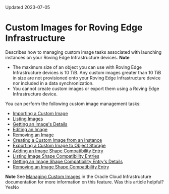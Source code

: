 Updated 2023-07-05
# Custom Images for Roving Edge Infrastructure
Describes how to managing custom image tasks associated with launching instances on your Roving Edge Infrastructure devices.
**Note**
  * The maximum size of an object you can use with Roving Edge Infrastructure devices is 10 TiB. Any custom images greater than 10 TiB in size are not provisioned onto your Roving Edge Infrastructure device nor included in a data synchronization.
  * You cannot create custom images or export them using a Roving Edge Infrastructure device.


You can perform the following custom image management tasks:
  * [Importing a Custom Image](https://docs.oracle.com/en-us/iaas/Content/Rover/Compute/Image/import_from-object_image.htm#top "Describes how to import a custom image from an object storage bucket for use in launching an instance on your Roving Edge Infrastructure device.")
  * [Listing Images](https://docs.oracle.com/en-us/iaas/Content/Rover/Compute/Image/list_image.htm#top "Describes how to list the custom images for use in launching an instance on your Roving Edge Infrastructure device.")
  * [Getting an Image's Details](https://docs.oracle.com/en-us/iaas/Content/Rover/Compute/Image/get_image.htm#top "Describes how to get the details of a custom image for use in launching an instance on your Roving Edge Infrastructure device.")
  * [Editing an Image](https://docs.oracle.com/en-us/iaas/Content/Rover/Compute/Image/update_image.htm#top "Describes how to edit a custom image for use in launching an instance on your Roving Edge Infrastructure device.")
  * [Removing an Image](https://docs.oracle.com/en-us/iaas/Content/Rover/Compute/Image/delete_image.htm#top "Describes how to remove a custom image for use in launching an instance from your Roving Edge Infrastructure device.")
  * [Creating a Custom Image from an Instance](https://docs.oracle.com/en-us/iaas/Content/Rover/Compute/Image/clone_instance.htm#top "Describes how to create a custom image from an existing compute instance on your Roving Edge Infrastructure device.")
  * [Exporting a Custom Image to Object Storage](https://docs.oracle.com/en-us/iaas/Content/Rover/Compute/Image/export_to-object_image.htm#top "Describes how to export a custom image to object storage on your Roving Edge Infrastructure device.")
  * [Adding an Image Shape Compatibility Entry](https://docs.oracle.com/en-us/iaas/Content/Rover/Compute/Image/add_image-shape-compatibility-entry.htm#top "Describes how to add a shape to the compatible shapes list for the image on your Roving Edge Infrastructure device.")
  * [Listing Image Shape Compatibility Entries](https://docs.oracle.com/en-us/iaas/Content/Rover/Compute/Image/list_image-shape-compatibility-entry.htm#top "Describes how to list the image shape compatibility entries for the image on your Roving Edge Infrastructure device.")
  * [Getting an Image Shape Compatibility Entry's Details](https://docs.oracle.com/en-us/iaas/Content/Rover/Compute/Image/get_image-shape-compatibility-entry.htm#top "Describes how to get the details of an image shape compatibility entry on your Roving Edge Infrastructure device.")
  * [Removing an Image Shape Compatibility Entry](https://docs.oracle.com/en-us/iaas/Content/Rover/Compute/Image/remove_image-shape-compatibility-entry.htm#top "Describes how to remove an image shape compatibility entry on your Roving Edge Infrastructure device.")


**Note**
See [Managing Custom Images](https://docs.oracle.com/iaas/Content/Compute/Tasks/managingcustomimages.htm) in the Oracle Cloud Infrastructure documentation for more information on this feature.
Was this article helpful?
YesNo

